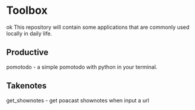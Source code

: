# Toolbox

ok
This repository will contain some applications that are commonly used locally in daily life.


## Productive
pomotodo - a simple pomotodo with python in your terminal.


## Takenotes
get_shownotes - get poacast shownotes when input a url
